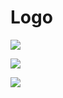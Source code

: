 # Logo

[![](https://geolonia.github.io/logo/geolonia-logo_a1.png)](https://geolonia.github.io/logo/geolonia-logo_a1.png)

[![](https://geolonia.github.io/logo/geolonia-logo_b2.jpg)](https://geolonia.github.io/logo/geolonia-logo_b2.jpg)

[![](https://geolonia.github.io/logo/geolonia-symbol_1.png)](https://geolonia.github.io/logo/geolonia-symbol_1.png)
